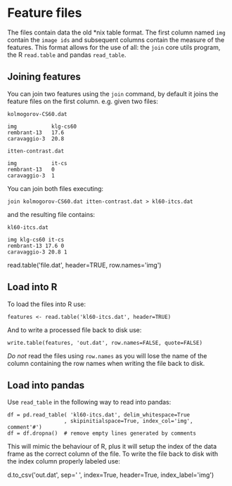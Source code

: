 Feature files
=============

The files contain data the old *nix table format.  The first column named `img`
contain the `image ids` and subsequent columns contain the measure of the
features.  This format allows for the use of all: the `join` core utils
program, the R `read.table` and pandas `read_table`.

Joining features
----------------

You can join two features using the `join` command, by default it joins the
feature files on the first column.  e.g. given two files:

`kolmogorov-CS60.dat`

    img           klg-cs60
    rembrant-13   17.6
    caravaggio-3  20.8

`itten-contrast.dat`

    img           it-cs
    rembrant-13   0
    caravaggio-3  1

You can join both files executing:

    join kolmogorov-CS60.dat itten-contrast.dat > kl60-itcs.dat

and the resulting file contains:

`kl60-itcs.dat`

    img klg-cs60 it-cs
    rembrant-13 17.6 0
    caravaggio-3 20.8 1

read.table('file.dat', header=TRUE, row.names='img')

Load into R
-----------

To load the files into R use:

    features <- read.table('kl60-itcs.dat', header=TRUE)

And to write a processed file back to disk use:

    write.table(features, 'out.dat', row.names=FALSE, quote=FALSE)

*Do not* read the files using `row.names` as you will lose the name of the
column containing the row names when writing the file back to disk.

Load into pandas
----------------

Use `read_table` in the following way to read into pandas:

    df = pd.read_table( 'kl60-itcs.dat', delim_whitespace=True
                      , skipinitialspace=True, index_col='img', comment'#')
    df = df.dropna()  # remove empty lines generated by comments

This will mimic the behaviour of R, plus it will setup the index of the data
frame as the correct column of the file.  To write the file back to disk with
the index column properly labeled use:

d.to_csv('out.dat', sep=' ', index=True, header=True, index_label='img')

